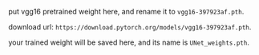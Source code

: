 put vgg16 pretrained weight here, and rename it to `vgg16-397923af.pth`.

download url: `https://download.pytorch.org/models/vgg16-397923af.pth`.

your trained weight will be saved here, and its name is `UNet_weights.pth`.
